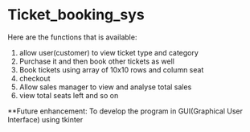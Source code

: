 # Ticket_booking_sys


Here are the functions that is available:

1) allow user(customer) to view ticket type and category
2) Purchase it and then book other tickets as well
3) Book tickets using array of 10x10 rows and column seat
4) checkout
5) Allow sales manager to view and analyse total sales
6) view total seats left and so on

**Future enhancement: To develop the program in GUI(Graphical User Interface) using tkinter
